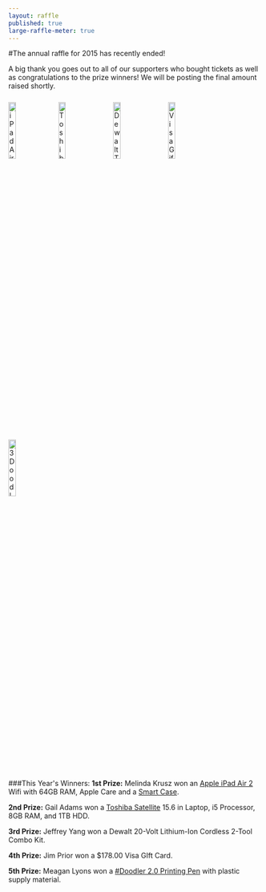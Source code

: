 ```yaml
---
layout: raffle
published: true
large-raffle-meter: true
---
```



#The annual raffle for 2015 has recently ended!

A big thank you goes out to all of our supporters who bought tickets as well as congratulations to the prize winners!
We will be posting the final amount raised shortly.

<link rel="stylesheet" type="text/css" href="{{ site.url }}/assets/css/raffle-pictures.css">
<div id="raffle-pictures">
	<img id="raffle-ipad" alt="iPad Air 2" style="width: 17%;" src="{{ site.url }}/assets/img/raffle/ipad-air.png">
	<img alt="Toshiba Laptop" style="width: 17%; padding: 10px;" src="{{ site.url }}/assets/img/raffle/laptop.png">
	<img alt="Dewalt Tool Kit" style="width: 17%; padding: 10px;" src="{{ site.url }}/assets/img/raffle/tool-kit.png">
	<img alt="Visa Gift Card" style="width: 17%; padding: 10px;" src="{{ site.url }}/assets/img/raffle/visa-card.png">
	<img id="raffle-3doodler" alt="3Doodler 2.0 Printing Pen" style="width: 17%;" src="{{ site.url }}/assets/img/raffle/3doodler-pen.png">
</div>


###This Year's Winners:
__1st Prize:__ Melinda Krusz won an [Apple iPad Air 2](http://www.apple.com/ipad-air-2) Wifi with 64GB RAM, Apple Care and a [Smart Case](http://www.apple.com/shop/product/MGTT2ZM/A/ipad-air-2-smart-case-midnight-blue).

__2nd Prize:__ Gail Adams won a [Toshiba Satellite](http://us.toshiba.com/computers/laptops/satellite) 15.6 in Laptop, i5 Processor, 8GB RAM, and 1TB HDD.

__3rd Prize:__ Jeffrey Yang won a Dewalt 20-Volt Lithium-Ion Cordless 2-Tool Combo Kit.
 		
__4th Prize:__ Jim Prior won a $178.00 Visa GIft Card.

__5th Prize:__ Meagan Lyons won a [#Doodler 2.0 Printing Pen](https://www.kickstarter.com/projects/1351910088/3doodler-20-the-worlds-first-3d-printing-pen-reinv) with plastic supply material.